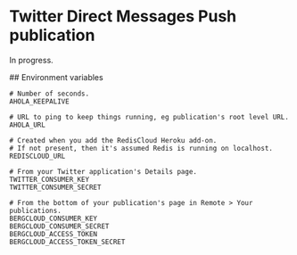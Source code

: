 # Twitter Direct Messages Push publication

In progress.

## Environment variables

    # Number of seconds.
    AHOLA_KEEPALIVE

    # URL to ping to keep things running, eg publication's root level URL.
    AHOLA_URL

    # Created when you add the RedisCloud Heroku add-on.
    # If not present, then it's assumed Redis is running on localhost.
    REDISCLOUD_URL

    # From your Twitter application's Details page.
    TWITTER_CONSUMER_KEY
    TWITTER_CONSUMER_SECRET

    # From the bottom of your publication's page in Remote > Your publications.
    BERGCLOUD_CONSUMER_KEY
    BERGCLOUD_CONSUMER_SECRET
    BERGCLOUD_ACCESS_TOKEN
    BERGCLOUD_ACCESS_TOKEN_SECRET
